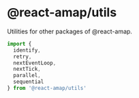 # @react-amap/utils

Utilities for other packages of @react-amap.

```ts
import {
  identify,
  retry,
  nextEventLoop,
  nextTick,
  parallel,
  sequential
} from '@react-amap/utils'
```
